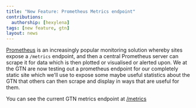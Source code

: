 ```yaml
---
title: "New Feature: Prometheus Metrics endpoint"
contributions:
  authorship: [hexylena]
tags: [new feature, gtn]
layout: news
---
```


[Prometheus](https://prometheus.io/) is an increasingly popular monitoring solution whereby sites expose a `/metrics` endpoint, and then a central Prometheus server can scrape it for data which is then plotted or visualised or alerted upon. We at the GTN are now testing out a prometheus endpoint for our completely static site which we'll use to expose some maybe useful statistics about the GTN that others can then scrape and display in ways that are useful for them.

You can see the current GTN metrics endpoint at [/metrics](https://training.galaxyproject.org/metrics)
